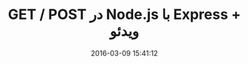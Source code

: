 ---
layout: post
title: "GET / POST در Node.js با Express + ویدئو"
date: 2016-03-09 15:41:12
section: article
tags: nodejs
link: "http://www.baboon.ir/get-post-node-js-%D8%A8%D8%A7-express-%D9%88%DB%8C%D8%AF%D8%A6%D9%88/"
user: "نوید کاشانی"
user_link: "http://navid.kashani.ir/"
---